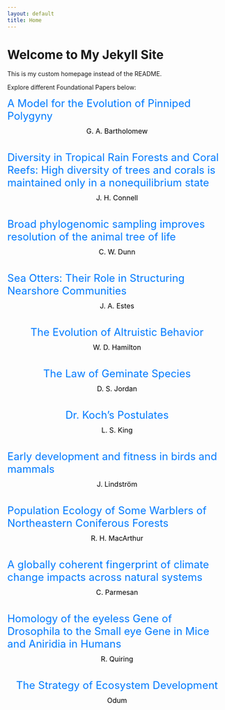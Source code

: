 ```yaml
---
layout: default
title: Home
---
```

# Welcome to My Jekyll Site
This is my custom homepage instead of the README.

Explore different Foundational Papers below:


<div class="content-container" style="display: flex; flex-direction: column; align-items: center; margin-bottom: 20px;">
  <!-- Link at the top -->
  <a href="/Foundational-Papers/pages/bartholomew.html" style="text-decoration: none; font-size: 24px; color: #007bff;">
    A Model for the Evolution of Pinniped Polygyny
  </a>
  <!-- Plain text under the link -->
  <p style="font-size: 16px; color: black; margin-top: 10px;">
    G. A. Bartholomew
  </p>
</div>

<div class="content-container" style="display: flex; flex-direction: column; align-items: center; margin-bottom: 20px;">
  <!-- Link at the top -->
  <a href="/Foundational-Papers/pages/connell.html" style="text-decoration: none; font-size: 24px; color: #007bff;">
    Diversity in Tropical Rain Forests and Coral Reefs: High diversity of trees and corals is maintained only in a nonequilibrium state
  </a>
  <!-- Plain text under the link -->
  <p style="font-size: 16px; color: black; margin-top: 10px;">
    J. H. Connell
  </p>
</div>

<div class="content-container" style="display: flex; flex-direction: column; align-items: center; margin-bottom: 20px;">
  <!-- Link at the top -->
  <a href="/Foundational-Papers/pages/dunn.html" style="text-decoration: none; font-size: 24px; color: #007bff;">
    Broad phylogenomic sampling improves resolution of the animal tree of life
  </a>
  <!-- Plain text under the link -->
  <p style="font-size: 16px; color: black; margin-top: 10px;">
    C. W. Dunn
  </p>
</div>

<div class="content-container" style="display: flex; flex-direction: column; align-items: center; margin-bottom: 20px;">
  <!-- Link at the top -->
  <a href="/Foundational-Papers/pages/estes.html" style="text-decoration: none; font-size: 24px; color: #007bff;">
    Sea Otters: Their Role in Structuring Nearshore Communities
  </a>
  <!-- Plain text under the link -->
  <p style="font-size: 16px; color: black; margin-top: 10px;">
    J. A. Estes
  </p>
</div>

<div class="content-container" style="display: flex; flex-direction: column; align-items: center; margin-bottom: 20px;">
  <!-- Link at the top -->
  <a href="/Foundational-Papers/pages/hamilton.html" style="text-decoration: none; font-size: 24px; color: #007bff;">
    The Evolution of Altruistic Behavior
  </a>
  <!-- Plain text under the link -->
  <p style="font-size: 16px; color: black; margin-top: 10px;">
    W. D. Hamilton
  </p>
</div>

<div class="content-container" style="display: flex; flex-direction: column; align-items: center; margin-bottom: 20px;">
  <!-- Link at the top -->
  <a href="/Foundational-Papers/pages/jordan.html" style="text-decoration: none; font-size: 24px; color: #007bff;">
    The Law of Geminate Species
  </a>
  <!-- Plain text under the link -->
  <p style="font-size: 16px; color: black; margin-top: 10px;">
    D. S. Jordan
  </p>
</div>

<div class="content-container" style="display: flex; flex-direction: column; align-items: center; margin-bottom: 20px;">
  <!-- Link at the top -->
  <a href="/Foundational-Papers/pages/king.html" style="text-decoration: none; font-size: 24px; color: #007bff;">
    Dr. Koch’s Postulates
  </a>
  <!-- Plain text under the link -->
  <p style="font-size: 16px; color: black; margin-top: 10px;">
    L. S. King
  </p>
</div>

<div class="content-container" style="display: flex; flex-direction: column; align-items: center; margin-bottom: 20px;">
  <!-- Link at the top -->
  <a href="/Foundational-Papers/pages/lindstrom.html" style="text-decoration: none; font-size: 24px; color: #007bff;">
    Early development and fitness in birds and mammals
  </a>
  <!-- Plain text under the link -->
  <p style="font-size: 16px; color: black; margin-top: 10px;">
    J. Lindström
  </p>
</div>

<div class="content-container" style="display: flex; flex-direction: column; align-items: center; margin-bottom: 20px;">
  <!-- Link at the top -->
  <a href="/Foundational-Papers/pages/macarthur.html" style="text-decoration: none; font-size: 24px; color: #007bff;">
    Population Ecology of Some Warblers of Northeastern Coniferous Forests
  </a>
  <!-- Plain text under the link -->
  <p style="font-size: 16px; color: black; margin-top: 10px;">
    R. H. MacArthur
  </p>
</div>

<div class="content-container" style="display: flex; flex-direction: column; align-items: center; margin-bottom: 20px;">
  <!-- Link at the top -->
  <a href="/Foundational-Papers/pages/parmesan.html" style="text-decoration: none; font-size: 24px; color: #007bff;">
    A globally coherent fingerprint of climate change impacts across natural systems
  </a>
  <!-- Plain text under the link -->
  <p style="font-size: 16px; color: black; margin-top: 10px;">
    C. Parmesan
  </p>
</div>

<div class="content-container" style="display: flex; flex-direction: column; align-items: center; margin-bottom: 20px;">
  <!-- Link at the top -->
  <a href="/Foundational-Papers/pages/quiring.html" style="text-decoration: none; font-size: 24px; color: #007bff;">
    Homology of the eyeless Gene of Drosophila to the Small eye Gene in Mice and Aniridia in Humans
  </a>
  <!-- Plain text under the link -->
  <p style="font-size: 16px; color: black; margin-top: 10px;">
    R. Quiring
  </p>
</div>

<div class="content-container" style="display: flex; flex-direction: column; align-items: center; margin-bottom: 20px;">
  <!-- Link at the top -->
  <a href="/Foundational-Papers/pages/odum.html" style="text-decoration: none; font-size: 24px; color: #007bff;">
    The Strategy of Ecosystem Development
  </a>
  <!-- Plain text under the link -->
  <p style="font-size: 16px; color: black; margin-top: 10px;">
    Odum
  </p>
</div>


